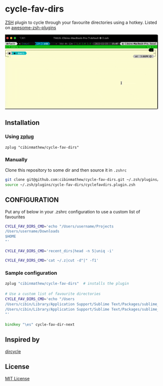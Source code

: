 # cycle-fav-dirs
[ZSH](https://www.zsh.org/) plugin to cycle through your favourite directories using a hotkey. Listed on [awesome-zsh-plugins](https://github.com/unixorn/awesome-zsh-plugins) 


![screenshot](https://github.com/cibinmathew/cycle-fav-dirs/blob/main/images/cycle-fav-dirs-demo.gif?raw=true)

## Installation

### Using [zplug](https://github.com/zplug/zplug)

```
zplug "cibinmathew/cycle-fav-dirs"
```

### Manually
Clone this repository to some dir and then source it in `.zshrc`

```zsh
git clone git@github.com:cibinmathew/cycle-fav-dirs.git ~/.zsh/plugins/cycle-fav-dirs
source ~/.zsh/plugins/cycle-fav-dirs/cyclefavdirs.plugin.zsh
```

## CONFIGURATION
Put any of below in your .zshrc configuration to use a custom list of favourites

```zsh
CYCLE_FAV_DIRS_CMD='echo "/Users/username/Projects
/Users/username/Downloads
$HOME
"'
```
    
 ```zsh
CYCLE_FAV_DIRS_CMD='recent_dirs|head -n 5|uniq -i'
```
```zsh
CYCLE_FAV_DIRS_CMD='cat ~/.z|cut -d"|" -f1'
```

### Sample configuration

```zsh
zplug "cibinmathew/cycle-fav-dirs"  # installs the plugin

# Use a custom list of favourite directories
CYCLE_FAV_DIRS_CMD='echo "/Users
/Users/cibin/Library/Application Support/Sublime Text/Packages/sublime_quickfix_list/images
/Users/cibin/Library/Application Support/Sublime Text/Packages/sublime_quickfix_list/tests
"'

bindkey "\es" cycle-fav-dir-next

```


## Inspired by
[dircycle](https://github.com/ohmyzsh/ohmyzsh/blob/master/plugins/dircycle/dircycle.plugin.zsh)



## License

[MIT License](LICENSE)
